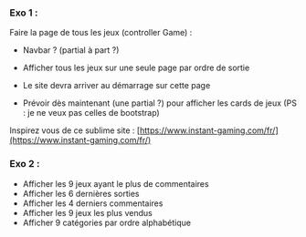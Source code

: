 
### Exo 1 :

Faire la page de tous les jeux (controller Game) :

- Navbar ? (partial à part ?)

- Afficher tous les jeux sur une seule page par ordre de sortie
- Le site devra arriver au démarrage sur cette page
- Prévoir dès maintenant (une partial ?) pour afficher les cards de jeux
(PS : je ne veux pas celles de bootstrap)


Inspirez vous de ce sublime site : [https://www.instant-gaming.com/fr/](https://www.instant-gaming.com/fr/)


### Exo 2 :

- Afficher les 9 jeux ayant le plus de commentaires
- Afficher les 6 dernières sorties
- Afficher les 4 derniers commentaires
- Afficher les 9 jeux les plus vendus 
- Afficher 9 catégories par ordre alphabétique

